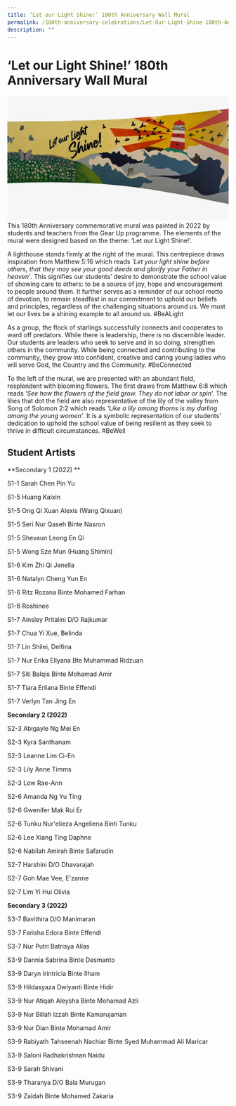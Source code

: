 ```yaml
---
title: ‘Let our Light Shine!’ 180th Anniversary Wall Mural
permalink: /180th-anniversary-celebrations/Let-Our-Light-Shine-180th-Anniversary-Wall-Mural/
description: ""
---
```

‘Let our Light Shine!’ 180th Anniversary Wall Mural
===================================================
![](/images/Mural%2002.png)
This 180th Anniversary commemorative mural was painted in 2022 by students and teachers from the Gear Up programme. The elements of the mural were designed based on the theme: ‘Let our Light Shine!’.  

  

A lighthouse stands firmly at the right of the mural. This centrepiece draws inspiration from Matthew 5:16 which reads _’Let your light shine before others, that they may see your good deeds and glorify your Father in heaven’_. This signifies our students’ desire to demonstrate the school value of showing care to others: to be a source of joy, hope and encouragement to people around them. It further serves as a reminder of our school motto of devotion, to remain steadfast in our commitment to uphold our beliefs and principles, regardless of the challenging situations around us. We must let our lives be a shining example to all around us. #BeALight

  

As a group, the flock of starlings successfully connects and cooperates to ward off predators. While there is leadership, there is no discernible leader. Our students are leaders who seek to serve and in so doing, strengthen others in the community. While being connected and contributing to the community, they grow into confident, creative and caring young ladies who will serve God, the Country and the Community. #BeConnected

  

To the left of the mural, we are presented with an abundant field, resplendent with blooming flowers. The first draws from Matthew 6:8 which reads ‘_See how the flowers of the field grow. They do not labor or spin_’. The lilies that dot the field are also representative of the lily of the valley from Song of Solomon 2:2 which reads _‘Like a lily among thorns is my darling among the young women’_. It is a symbolic representation of our students’ dedication to uphold the school value of being resilient as they seek to thrive in difficult circumstances. #BeWell

  

Student Artists
---------------

**Secondary 1 (2022)  **

S1-1 Sarah Chen Pin Yu

S1-5 Huang Kaixin

S1-5 Ong Qi Xuan Alexis (Wang Qixuan)

S1-5 Seri Nur Qaseh Binte Nasron

S1-5 Shevaun Leong En Qi

S1-5 Wong Sze Mun (Huang Shimin)

S1-6 Kim Zhi Qi Jenella

S1-6 Natalyn Cheng Yun En

S1-6 Ritz Rozana Binte Mohamed Farhan

S1-6 Roshinee

S1-7 Ainsley Pritalini D/O Rajkumar

S1-7 Chua Yi Xue, Belinda

S1-7 Lin Shilei, Delfina

S1-7 Nur Erika Ellyana Bte Muhammad Ridzuan

S1-7 Siti Balqis Binte Mohamad Amir

S1-7 Tiara Erliana Binte Effendi

S1-7 Verlyn Tan Jing En

  

**Secondary 2 (2022)**

S2-3 Abigayle Ng Mei En 

S2-3 Kyra Santhanam 

S2-3 Leanne Lim Ci-En

S2-3 Lily Anne Timms

S2-3 Low Rae-Ann 

S2-6 Amanda Ng Yu Ting 

S2-6 Gwenifer Mak Rui Er

S2-6 Tunku Nur'elieza Angeliena Binti Tunku

S2-6 Lee Xiang Ting Daphne

S2-6 Nabilah Amirah Binte Safarudin

S2-7 Harshini D/O Dhavarajah

S2-7 Goh Mae Vee, E'zanne

S2-7 Lim Yi Hui Olivia

  

**Secondary 3 (2022)**

S3-7 Bavithira D/O Manimaran

S3-7 Farisha Edora Binte Effendi

S3-7 Nur Putri Batrisya Alias

S3-9 Dannia Sabrina Binte Desmanto

S3-9 Daryn Irintricia Binte Ilham

S3-9 Hildasyaza Dwiyanti Binte Hidir

S3-9 Nur Atiqah Aleysha Binte Mohamad Azli

S3-9 Nur Billah Izzah Binte Kamarujaman

S3-9 Nur Dian Binte Mohamad Amir

S3-9 Rabiyath Tahseenah Nachiar Binte Syed Muhammad Ali Maricar

S3-9 Saloni Radhakrishnan Naidu

S3-9 Sarah Shivani

S3-9 Tharanya D/O Bala Murugan

S3-9 Zaidah Binte Mohamed Zakaria